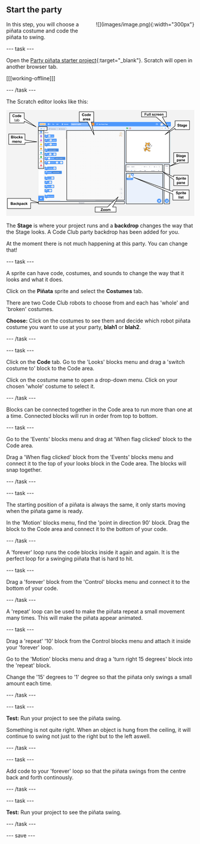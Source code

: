 ## Start the party

<div style="display: flex; flex-wrap: wrap">
<div style="flex-basis: 200px; flex-grow: 1; margin-right: 15px;">
In this step, you will choose a piñata costume and code the piñata to swing.
</div>
<div>
![](images/image.png){:width="300px"}
</div>
</div>

--- task ---

Open the [Party piñata starter project](http://rpf.io/scratch-new){:target="_blank"}. Scratch will open in another browser tab.

[[[working-offline]]]

--- /task ---

The Scratch editor looks like this:

![An annotated screenshot of the Scratch editor, with the Stage, Stage pane, Sprite pane, Sprite list, and Code area labelled.](images/scratch-interface.png)

The **Stage** is where your project runs and a **backdrop** changes the way that the Stage looks. A Code Club party backdrop has been added for you. 

At the moment there is not much happening at this party. You can change that! 

--- task ---

A sprite can have code, costumes, and sounds to change the way that it looks and what it does.

Click on the **Piñata** sprite and select the **Costumes** tab. 

There are two Code Club robots to choose from and each has 'whole' and 'broken' costumes. 

**Choose:** Click on the costumes to see them and decide which robot piñata costume you want to use at your party, **blah1** or **blah2**. 

--- /task ---

--- task ---

Click on the **Code** tab. Go to the 'Looks' blocks menu and drag a 'switch costume to' block to the Code area. 

Click on the costume name to open a drop-down menu. Click on your chosen 'whole' costume to select it.

--- /task ---

Blocks can be connected together in the Code area to run more than one at a time. Connected blocks will run in order from top to bottom.

--- task ---

Go to the 'Events' blocks menu and drag at 'When flag clicked' block to the Code area. 

Drag a 'When flag clicked' block from the 'Events' blocks menu and connect it to the top of your looks block in the Code area. The blocks will snap together.

--- /task ---

--- task ---

The starting position of a piñata is always the same, it only starts moving when the piñata game is ready. 

In the 'Motion' blocks menu, find the 'point in direction 90' block. Drag the block to the Code area and connect it to the bottom of your code.   

--- /task ---

A 'forever' loop runs the code blocks inside it again and again. It is the perfect loop for a swinging piñata that is hard to hit.

--- task ---

Drag a 'forever' block from the 'Control' blocks menu and connect it to the bottom of your code.

--- /task ---

A 'repeat' loop can be used to make the piñata repeat a small movement many times. This will make the piñata appear animated.

--- task ---

Drag a 'repeat' '10' block from the Control blocks menu and attach it inside your 'forever' loop. 

Go to the 'Motion' blocks menu and drag a 'turn right 15 degrees' block into the 'repeat' block. 

Change the '15' degrees to '1' degree so that the piñata only swings a small amount each time.

--- /task ---

--- task ---

**Test:** Run your project to see the piñata swing. 

Something is not quite right. When an object is hung from the ceiling, it will continue to swing not just to the right but to the left aswell. 

--- /task ---

--- task ---

Add code to your 'forever' loop so that the piñata swings from the centre back and forth continously. 

--- /task ---

--- task ---

**Test:** Run your project to see the piñata swing. 

--- /task ---

--- save ---

